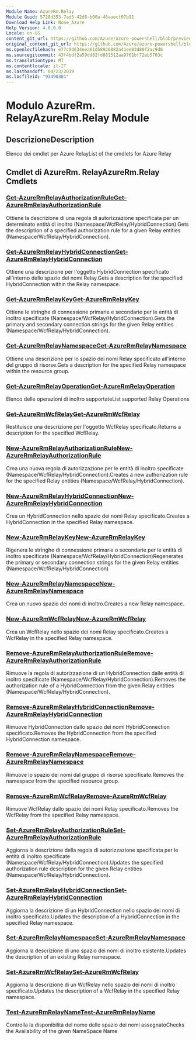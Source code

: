 ```yaml
---
Module Name: AzureRm.Relay
Module Guid: 5728d353-7ad5-42d8-b00a-46aaecf07b91
Download Help Link: None_Azure
Help Version: 4.0.0.0
Locale: en-US
content_git_url: https://github.com/Azure/azure-powershell/blob/preview/src/ResourceManager/Relay/Commands.Relay/help/AzureRM.Relay.md
original_content_git_url: https://github.com/Azure/azure-powershell/blob/preview/src/ResourceManager/Relay/Commands.Relay/help/AzureRM.Relay.md
ms.openlocfilehash: e77c0d634eea61d58926882a41ee03d80f2ac9d0
ms.sourcegitcommit: 43f4bdf2a59dd82fd881512aa9761bf72eb5703c
ms.translationtype: MT
ms.contentlocale: it-IT
ms.lasthandoff: 04/23/2019
ms.locfileid: "93490381"
---
```

# <span data-ttu-id="c2eb4-101">Modulo AzureRm. Relay</span><span class="sxs-lookup"><span data-stu-id="c2eb4-101">AzureRm.Relay Module</span></span>
## <span data-ttu-id="c2eb4-102">Descrizione</span><span class="sxs-lookup"><span data-stu-id="c2eb4-102">Description</span></span>
<span data-ttu-id="c2eb4-103">Elenco dei cmdlet per Azure Relay</span><span class="sxs-lookup"><span data-stu-id="c2eb4-103">List of the cmdlets for Azure Relay</span></span>

## <span data-ttu-id="c2eb4-104">Cmdlet di AzureRm. Relay</span><span class="sxs-lookup"><span data-stu-id="c2eb4-104">AzureRm.Relay Cmdlets</span></span>
### [<span data-ttu-id="c2eb4-105">Get-AzureRmRelayAuthorizationRule</span><span class="sxs-lookup"><span data-stu-id="c2eb4-105">Get-AzureRmRelayAuthorizationRule</span></span>](Get-AzureRmRelayAuthorizationRule.md)
<span data-ttu-id="c2eb4-106">Ottiene la descrizione di una regola di autorizzazione specificata per un determinato entità di inoltro (Namespace/WcfRelay/HybridConnection).</span><span class="sxs-lookup"><span data-stu-id="c2eb4-106">Gets the description of a specified authorization rule for a given Relay entities (Namespace/WcfRelay/HybridConnection).</span></span>

### [<span data-ttu-id="c2eb4-107">Get-AzureRmRelayHybridConnection</span><span class="sxs-lookup"><span data-stu-id="c2eb4-107">Get-AzureRmRelayHybridConnection</span></span>](Get-AzureRmRelayHybridConnection.md)
<span data-ttu-id="c2eb4-108">Ottiene una descrizione per l'oggetto HybridConnection specificato all'interno dello spazio dei nomi Relay.</span><span class="sxs-lookup"><span data-stu-id="c2eb4-108">Gets a description for the specified HybridConnection within the Relay namespace.</span></span>

### [<span data-ttu-id="c2eb4-109">Get-AzureRmRelayKey</span><span class="sxs-lookup"><span data-stu-id="c2eb4-109">Get-AzureRmRelayKey</span></span>](Get-AzureRmRelayKey.md)
<span data-ttu-id="c2eb4-110">Ottiene le stringhe di connessione primarie e secondarie per le entità di inoltro specificate (Namespace/WcfRelay/HybridConnection).</span><span class="sxs-lookup"><span data-stu-id="c2eb4-110">Gets the primary and secondary connection strings for the given Relay entities (Namespace/WcfRelay/HybridConnection).</span></span>

### [<span data-ttu-id="c2eb4-111">Get-AzureRmRelayNamespace</span><span class="sxs-lookup"><span data-stu-id="c2eb4-111">Get-AzureRmRelayNamespace</span></span>](Get-AzureRmRelayNamespace.md)
<span data-ttu-id="c2eb4-112">Ottiene una descrizione per lo spazio dei nomi Relay specificato all'interno del gruppo di risorse.</span><span class="sxs-lookup"><span data-stu-id="c2eb4-112">Gets a description for the specified Relay namespace within the resource group.</span></span>

### [<span data-ttu-id="c2eb4-113">Get-AzureRmRelayOperation</span><span class="sxs-lookup"><span data-stu-id="c2eb4-113">Get-AzureRmRelayOperation</span></span>](Get-AzureRmRelayOperation.md)
<span data-ttu-id="c2eb4-114">Elenco delle operazioni di inoltro supportate</span><span class="sxs-lookup"><span data-stu-id="c2eb4-114">List supported Relay Operations</span></span>

### [<span data-ttu-id="c2eb4-115">Get-AzureRmWcfRelay</span><span class="sxs-lookup"><span data-stu-id="c2eb4-115">Get-AzureRmWcfRelay</span></span>](Get-AzureRmWcfRelay.md)
<span data-ttu-id="c2eb4-116">Restituisce una descrizione per l'oggetto WcfRelay specificato.</span><span class="sxs-lookup"><span data-stu-id="c2eb4-116">Returns a description for the specified WcfRelay.</span></span>

### [<span data-ttu-id="c2eb4-117">New-AzureRmRelayAuthorizationRule</span><span class="sxs-lookup"><span data-stu-id="c2eb4-117">New-AzureRmRelayAuthorizationRule</span></span>](New-AzureRmRelayAuthorizationRule.md)
<span data-ttu-id="c2eb4-118">Crea una nuova regola di autorizzazione per le entità di inoltro specificate (Namespace/WcfRelay/HybridConnection).</span><span class="sxs-lookup"><span data-stu-id="c2eb4-118">Creates a new authorization rule for the specified Relay entities (Namespace/WcfRelay/HybridConnection).</span></span>

### [<span data-ttu-id="c2eb4-119">New-AzureRmRelayHybridConnection</span><span class="sxs-lookup"><span data-stu-id="c2eb4-119">New-AzureRmRelayHybridConnection</span></span>](New-AzureRmRelayHybridConnection.md)
<span data-ttu-id="c2eb4-120">Crea un HybridConnection nello spazio dei nomi Relay specificato.</span><span class="sxs-lookup"><span data-stu-id="c2eb4-120">Creates a HybridConnection in the specified Relay namespace.</span></span>

### [<span data-ttu-id="c2eb4-121">New-AzureRmRelayKey</span><span class="sxs-lookup"><span data-stu-id="c2eb4-121">New-AzureRmRelayKey</span></span>](New-AzureRmRelayKey.md)
<span data-ttu-id="c2eb4-122">Rigenera le stringhe di connessione primarie o secondarie per le entità di inoltro specificate (Namespace/WcfRelay/HybridConnection)</span><span class="sxs-lookup"><span data-stu-id="c2eb4-122">Regenerates the primary or secondary connection strings for the given Relay entities (Namespace/WcfRelay/HybridConnection)</span></span>

### [<span data-ttu-id="c2eb4-123">New-AzureRmRelayNamespace</span><span class="sxs-lookup"><span data-stu-id="c2eb4-123">New-AzureRmRelayNamespace</span></span>](New-AzureRmRelayNamespace.md)
<span data-ttu-id="c2eb4-124">Crea un nuovo spazio dei nomi di inoltro.</span><span class="sxs-lookup"><span data-stu-id="c2eb4-124">Creates a new Relay namespace.</span></span>

### [<span data-ttu-id="c2eb4-125">New-AzureRmWcfRelay</span><span class="sxs-lookup"><span data-stu-id="c2eb4-125">New-AzureRmWcfRelay</span></span>](New-AzureRmWcfRelay.md)
<span data-ttu-id="c2eb4-126">Crea un WcfRelay nello spazio dei nomi Relay specificato.</span><span class="sxs-lookup"><span data-stu-id="c2eb4-126">Creates a WcfRelay in the specified Relay namespace.</span></span>

### [<span data-ttu-id="c2eb4-127">Remove-AzureRmRelayAuthorizationRule</span><span class="sxs-lookup"><span data-stu-id="c2eb4-127">Remove-AzureRmRelayAuthorizationRule</span></span>](Remove-AzureRmRelayAuthorizationRule.md)
<span data-ttu-id="c2eb4-128">Rimuove la regola di autorizzazione di un HybridConnection dalle entità di inoltro specificate (Namespace/WcfRelay/HybridConnection).</span><span class="sxs-lookup"><span data-stu-id="c2eb4-128">Removes the authorization rule of a HybridConnection from the given Relay entities (Namespace/WcfRelay/HybridConnection).</span></span>

### [<span data-ttu-id="c2eb4-129">Remove-AzureRmRelayHybridConnection</span><span class="sxs-lookup"><span data-stu-id="c2eb4-129">Remove-AzureRmRelayHybridConnection</span></span>](Remove-AzureRmRelayHybridConnection.md)
<span data-ttu-id="c2eb4-130">Rimuove HybridConnection dallo spazio dei nomi HybridConnection specificato.</span><span class="sxs-lookup"><span data-stu-id="c2eb4-130">Removes the HybridConnection from the specified HybridConnection namespace.</span></span>

### [<span data-ttu-id="c2eb4-131">Remove-AzureRmRelayNamespace</span><span class="sxs-lookup"><span data-stu-id="c2eb4-131">Remove-AzureRmRelayNamespace</span></span>](Remove-AzureRmRelayNamespace.md)
<span data-ttu-id="c2eb4-132">Rimuove lo spazio dei nomi dal gruppo di risorse specificato.</span><span class="sxs-lookup"><span data-stu-id="c2eb4-132">Removes the namespace from the specified resource group.</span></span> 

### [<span data-ttu-id="c2eb4-133">Remove-AzureRmWcfRelay</span><span class="sxs-lookup"><span data-stu-id="c2eb4-133">Remove-AzureRmWcfRelay</span></span>](Remove-AzureRmWcfRelay.md)
<span data-ttu-id="c2eb4-134">Rimuove WcfRelay dallo spazio dei nomi Relay specificato.</span><span class="sxs-lookup"><span data-stu-id="c2eb4-134">Removes the WcfRelay from the specified Relay namespace.</span></span>

### [<span data-ttu-id="c2eb4-135">Set-AzureRmRelayAuthorizationRule</span><span class="sxs-lookup"><span data-stu-id="c2eb4-135">Set-AzureRmRelayAuthorizationRule</span></span>](Set-AzureRmRelayAuthorizationRule.md)
<span data-ttu-id="c2eb4-136">Aggiorna la descrizione della regola di autorizzazione specificata per le entità di inoltro specificate (Namespace/WcfRelay/HybridConnection).</span><span class="sxs-lookup"><span data-stu-id="c2eb4-136">Updates the specified authorization rule description for the given Relay entities (Namespace/WcfRelay/HybridConnection).</span></span>

### [<span data-ttu-id="c2eb4-137">Set-AzureRmRelayHybridConnection</span><span class="sxs-lookup"><span data-stu-id="c2eb4-137">Set-AzureRmRelayHybridConnection</span></span>](Set-AzureRmRelayHybridConnection.md)
<span data-ttu-id="c2eb4-138">Aggiorna la descrizione di un HybridConnection nello spazio dei nomi di inoltro specificato.</span><span class="sxs-lookup"><span data-stu-id="c2eb4-138">Updates the description of a HybridConnection in the specified Relay namespace.</span></span>

### [<span data-ttu-id="c2eb4-139">Set-AzureRmRelayNamespace</span><span class="sxs-lookup"><span data-stu-id="c2eb4-139">Set-AzureRmRelayNamespace</span></span>](Set-AzureRmRelayNamespace.md)
<span data-ttu-id="c2eb4-140">Aggiorna la descrizione di uno spazio dei nomi di inoltro esistente.</span><span class="sxs-lookup"><span data-stu-id="c2eb4-140">Updates the description of an existing Relay namespace.</span></span>

### [<span data-ttu-id="c2eb4-141">Set-AzureRmWcfRelay</span><span class="sxs-lookup"><span data-stu-id="c2eb4-141">Set-AzureRmWcfRelay</span></span>](Set-AzureRmWcfRelay.md)
<span data-ttu-id="c2eb4-142">Aggiorna la descrizione di un WcfRelay nello spazio dei nomi di inoltro specificato.</span><span class="sxs-lookup"><span data-stu-id="c2eb4-142">Updates the description of a WcfRelay in the specified Relay namespace.</span></span>

### [<span data-ttu-id="c2eb4-143">Test-AzureRmRelayName</span><span class="sxs-lookup"><span data-stu-id="c2eb4-143">Test-AzureRmRelayName</span></span>](Test-AzureRmRelayName.md)
<span data-ttu-id="c2eb4-144">Controlla la disponibilità del nome dello spazio dei nomi assegnato</span><span class="sxs-lookup"><span data-stu-id="c2eb4-144">Checks the Availability of the given NameSpace Name</span></span>

